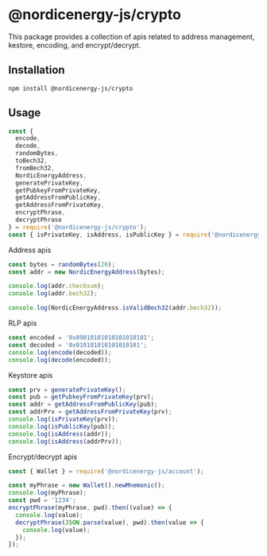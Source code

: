 # @nordicenergy-js/crypto

This package provides a collection of apis related to address management, kestore, encoding, and encrypt/decrypt.

## Installation

```
npm install @nordicenergy-js/crypto
```

## Usage

```javascript
const {
  encode,
  decode,
  randomBytes,
  toBech32,
  fromBech32,
  NordicEnergyAddress,
  generatePrivateKey,
  getPubkeyFromPrivateKey,
  getAddressFromPublicKey,
  getAddressFromPrivateKey,
  encryptPhrase,
  decryptPhrase
} = require('@nordicenergy-js/crypto');
const { isPrivateKey, isAddress, isPublicKey } = require('@nordicenergy-js/utils');
```

Address apis
```javascript
const bytes = randomBytes(20);
const addr = new NordicEnergyAddress(bytes);

console.log(addr.checksum);
console.log(addr.bech32);

console.log(NordicEnergyAddress.isValidBech32(addr.bech32));
```

RLP apis
```javascript
const encoded = '0x89010101010101010101';
const decoded = '0x010101010101010101';
console.log(encode(decoded));
console.log(decode(encoded));
```

Keystore apis
```javascript
const prv = generatePrivateKey();
const pub = getPubkeyFromPrivateKey(prv);
const addr = getAddressFromPublicKey(pub);
const addrPrv = getAddressFromPrivateKey(prv);
console.log(isPrivateKey(prv));
console.log(isPublicKey(pub));
console.log(isAddress(addr));
console.log(isAddress(addrPrv));
```

Encrypt/decrypt apis
```javascript
const { Wallet } = require('@nordicenergy-js/account');

const myPhrase = new Wallet().newMnemonic();
console.log(myPhrase);
const pwd = '1234';
encryptPhrase(myPhrase, pwd).then((value) => {
  console.log(value);
  decryptPhrase(JSON.parse(value), pwd).then(value => {
    console.log(value);
  });
});
```
